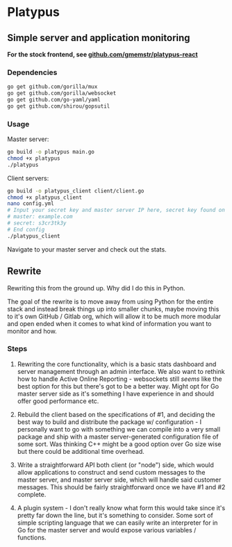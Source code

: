 # Platypus
## Simple server and application monitoring

**For the stock frontend, see [github.com/gmemstr/platypus-react](https://github.com/gmemstr/platypus-react)**

### Dependencies

```bash
go get github.com/gorilla/mux
go get github.com/gorilla/websocket
go get github.com/go-yaml/yaml
go get github.com/shirou/gopsutil
```

### Usage

Master server:
```bash
go build -o platypus main.go
chmod +x platypus
./platypus
```

Client servers:
```bash
go build -o platypus_client client/client.go
chmod +x platypus_client
nano config.yml
# Input your secret key and master server IP here, secret key found on master server in .secret
# master: example.com
# secret: s3cr3tk3y
# End config
./platypus_client
```

Navigate to your master server and check out the stats.

## Rewrite 

Rewriting this from the ground up. Why did I do this in Python.

The goal of the rewrite is to move away from using Python for the entire stack 
and instead break things up into smaller chunks, maybe moving this to it's own
GitHub / Gitlab org, which will allow it to be much more modular and open ended
when it comes to what kind of information you want to monitor and how.

### Steps

1. Rewriting the core functionality, which is a basic stats dashboard
and server management through an admin interface. We also want to rethink how to
handle Active Online Reporting - websockets still _seems_ like the best option
for this but there's got to be a better way. Might opt for Go master server
side as it's something I have experience in and should offer good performance etc.

2. Rebuild the client based on the specifications of #1, and deciding the best
way to build and distribute the package w/ configuration - I personally want to
go with something we can compile into a very small package and ship with a
master server-generated configuration file of some sort. Was thinking C++ might
be a good option over Go size wise but there could be additional time overhead.

3. Write a straightforward API both client (or "node") side, which would allow
applications to construct and send custom messages to the master server, and
master server side, which will handle said customer messages. This should be fairly
straightforward once we have #1 and #2 complete.

4. A plugin system - I don't really know what form this would take since it's pretty
far down the line, but it's something to consider. Some sort of simple scripting
language that we can easily write an interpreter for in Go for the master server and
would expose various variables / functions.